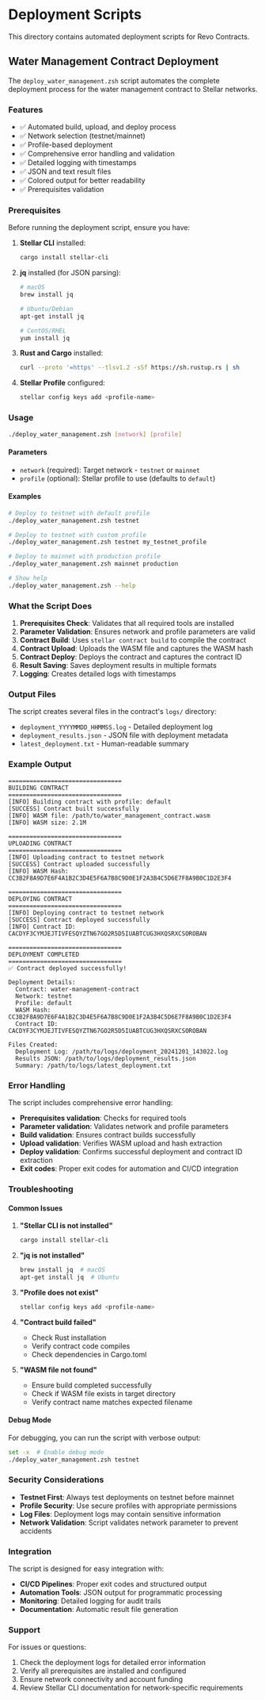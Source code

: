 # Deployment Scripts

This directory contains automated deployment scripts for Revo Contracts.

## Water Management Contract Deployment

The `deploy_water_management.zsh` script automates the complete deployment process for the water management contract to Stellar networks.

### Features

- ✅ Automated build, upload, and deploy process
- ✅ Network selection (testnet/mainnet)
- ✅ Profile-based deployment
- ✅ Comprehensive error handling and validation
- ✅ Detailed logging with timestamps
- ✅ JSON and text result files
- ✅ Colored output for better readability
- ✅ Prerequisites validation

### Prerequisites

Before running the deployment script, ensure you have:

1. **Stellar CLI** installed:
   ```bash
   cargo install stellar-cli
   ```

2. **jq** installed (for JSON parsing):
   ```bash
   # macOS
   brew install jq
   
   # Ubuntu/Debian
   apt-get install jq
   
   # CentOS/RHEL
   yum install jq
   ```

3. **Rust and Cargo** installed:
   ```bash
   curl --proto '=https' --tlsv1.2 -sSf https://sh.rustup.rs | sh
   ```

4. **Stellar Profile** configured:
   ```bash
   stellar config keys add <profile-name>
   ```

### Usage

```bash
./deploy_water_management.zsh [network] [profile]
```

#### Parameters

- `network` (required): Target network - `testnet` or `mainnet`
- `profile` (optional): Stellar profile to use (defaults to `default`)

#### Examples

```bash
# Deploy to testnet with default profile
./deploy_water_management.zsh testnet

# Deploy to testnet with custom profile
./deploy_water_management.zsh testnet my_testnet_profile

# Deploy to mainnet with production profile
./deploy_water_management.zsh mainnet production

# Show help
./deploy_water_management.zsh --help
```

### What the Script Does

1. **Prerequisites Check**: Validates that all required tools are installed
2. **Parameter Validation**: Ensures network and profile parameters are valid
3. **Contract Build**: Uses `stellar contract build` to compile the contract
4. **Contract Upload**: Uploads the WASM file and captures the WASM hash
5. **Contract Deploy**: Deploys the contract and captures the contract ID
6. **Result Saving**: Saves deployment results in multiple formats
7. **Logging**: Creates detailed logs with timestamps

### Output Files

The script creates several files in the contract's `logs/` directory:

- `deployment_YYYYMMDD_HHMMSS.log` - Detailed deployment log
- `deployment_results.json` - JSON file with deployment metadata
- `latest_deployment.txt` - Human-readable summary

### Example Output

```
================================
BUILDING CONTRACT
================================
[INFO] Building contract with profile: default
[SUCCESS] Contract built successfully
[INFO] WASM file: /path/to/water_management_contract.wasm
[INFO] WASM size: 2.1M

================================
UPLOADING CONTRACT
================================
[INFO] Uploading contract to testnet network
[SUCCESS] Contract uploaded successfully
[INFO] WASM Hash: CC3B2F8A9D7E6F4A1B2C3D4E5F6A7B8C9D0E1F2A3B4C5D6E7F8A9B0C1D2E3F4

================================
DEPLOYING CONTRACT
================================
[INFO] Deploying contract to testnet network
[SUCCESS] Contract deployed successfully
[INFO] Contract ID: CACDYF3CYMJEJTIVFESQYZTN67GO2R5D5IUABTCUG3HXQSRXCSOROBAN

================================
DEPLOYMENT COMPLETED
================================
✅ Contract deployed successfully!

Deployment Details:
  Contract: water-management-contract
  Network: testnet
  Profile: default
  WASM Hash: CC3B2F8A9D7E6F4A1B2C3D4E5F6A7B8C9D0E1F2A3B4C5D6E7F8A9B0C1D2E3F4
  Contract ID: CACDYF3CYMJEJTIVFESQYZTN67GO2R5D5IUABTCUG3HXQSRXCSOROBAN

Files Created:
  Deployment Log: /path/to/logs/deployment_20241201_143022.log
  Results JSON: /path/to/logs/deployment_results.json
  Summary: /path/to/logs/latest_deployment.txt
```

### Error Handling

The script includes comprehensive error handling:

- **Prerequisites validation**: Checks for required tools
- **Parameter validation**: Validates network and profile parameters
- **Build validation**: Ensures contract builds successfully
- **Upload validation**: Verifies WASM upload and hash extraction
- **Deploy validation**: Confirms successful deployment and contract ID extraction
- **Exit codes**: Proper exit codes for automation and CI/CD integration

### Troubleshooting

#### Common Issues

1. **"Stellar CLI is not installed"**
   ```bash
   cargo install stellar-cli
   ```

2. **"jq is not installed"**
   ```bash
   brew install jq  # macOS
   apt-get install jq  # Ubuntu
   ```

3. **"Profile does not exist"**
   ```bash
   stellar config keys add <profile-name>
   ```

4. **"Contract build failed"**
   - Check Rust installation
   - Verify contract code compiles
   - Check dependencies in Cargo.toml

5. **"WASM file not found"**
   - Ensure build completed successfully
   - Check if WASM file exists in target directory
   - Verify contract name matches expected filename

#### Debug Mode

For debugging, you can run the script with verbose output:

```bash
set -x  # Enable debug mode
./deploy_water_management.zsh testnet
```

### Security Considerations

- **Testnet First**: Always test deployments on testnet before mainnet
- **Profile Security**: Use secure profiles with appropriate permissions
- **Log Files**: Deployment logs may contain sensitive information
- **Network Validation**: Script validates network parameter to prevent accidents

### Integration

The script is designed for easy integration with:

- **CI/CD Pipelines**: Proper exit codes and structured output
- **Automation Tools**: JSON output for programmatic processing
- **Monitoring**: Detailed logging for audit trails
- **Documentation**: Automatic result file generation

### Support

For issues or questions:

1. Check the deployment logs for detailed error information
2. Verify all prerequisites are installed and configured
3. Ensure network connectivity and account funding
4. Review Stellar CLI documentation for network-specific requirements

